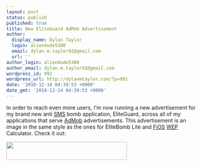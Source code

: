 ```yaml
---
layout: post
status: publish
published: true
title: New EliteGuard AdMob Advertisement
author:
  display_name: Dylan Taylor
  login: aliendude5300
  email: dylan.m.taylor92@gmail.com
  url: ''
author_login: aliendude5300
author_email: dylan.m.taylor92@gmail.com
wordpress_id: 991
wordpress_url: http://dylanmtaylor.com/?p=991
date: '2010-12-14 04:39:53 +0000'
date_gmt: '2010-12-14 04:39:53 +0000'
---
```

<p>In order to reach even more users, I'm now running a new advertisement for my brand new anti <a class="zem_slink" title="SMS" rel="wikipedia" href="http://en.wikipedia.org/wiki/SMS">SMS</a> bomb application, EliteGuard, across all of my applications that serve <a class="zem_slink" title="AdMob" rel="homepage" href="http://www.admob.com">AdMob</a> advertisements. This advertisement is an image in the same style as the ones for EliteBomb Lite and <a class="zem_slink" title="Verizon FiOS" rel="wikipedia" href="http://en.wikipedia.org/wiki/Verizon_FiOS">FiOS</a> <a class="zem_slink" title="Wired Equivalent Privacy" rel="wikipedia" href="http://en.wikipedia.org/wiki/Wired_Equivalent_Privacy">WEP</a> Calculator. Check it out:</p>
<p><a rel="attachment wp-att-992" href="http://dylanmtaylor.com/2010/12/14/new-eliteguard-admob-advertisement/eg-promo/"><img class="alignnone size-full wp-image-992" title="EliteGuard Advertisement" src="http://dylanmtaylor.com/wp-content/uploads/2010/12/eg-promo.png" alt="" width="320" height="48" /></a></p>
<div class="zemanta-pixie" style="margin-top: 10px; height: 15px;"><img class="zemanta-pixie-img" style="border: medium none; float: right;" src="http://dylanmtaylor.com/wp-content/uploads/2011/06/pixy7.gif" alt="" /></div>
